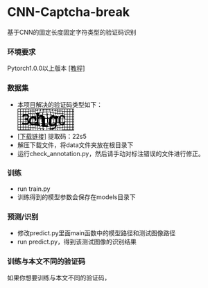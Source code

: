 # CNN-Captcha-break
基于CNN的固定长度固定字符类型的验证码识别

### 环境要求
Pytorch1.0.0以上版本 [[教程]](https://pytorch.org/get-started/locally/)

### 数据集
+ 本项目解决的验证码类型如下：  
![3chgc](show_imgs/3chgc.png)
+ [[下载链接]](https://pan.baidu.com/s/1sOCbJwOJm2kA5rJWZctEHw) 提取码：22s5  
+ 解压下载文件，将data文件夹放在根目录下
+ 运行check_annotation.py，然后请手动对标注错误的文件进行修正。

### 训练
+ run train.py
+ 训练得到的模型参数会保存在models目录下

### 预测/识别
+ 修改predict.py里面main函数中的模型路径和测试图像路径
+ run predict.py，得到该测试图像的识别结果

### 训练与本文不同的验证码
如果你想要训练与本文不同的验证码，